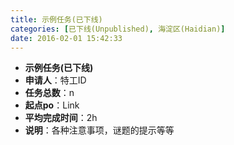 ```yaml
---
title: 示例任务(已下线)
categories: [已下线(Unpublished), 海淀区(Haidian)]
date: 2016-02-01 15:42:33
---
```


- **示例任务(已下线)**
- **申请人**：特工ID
- **任务总数**：n
- **起点po**：Link
- **平均完成时间**：2h
- **说明**：各种注意事项，谜题的提示等等
